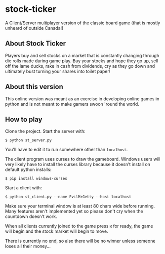 # stock-ticker
A Client/Server multiplayer version of the classic board game (that is mostly unheard of outside Canada!)

## About Stock Ticker
Players buy and sell stocks on a market that is constantly changing through die rolls made during game play. 
Buy your stocks and hope they go up, sell off the lame ducks, rake in cash from dividends, cry as they go down and ultimately
bust turning your shares into toilet paper!

## About this version
This online version was meant as an exercise in developing online games in python and is not meant to make
gamers swoon 'round the world.

## How to play
Clone the project.  Start the server with:

    $ python st_server.py
    
You'll have to edit it to run somewhere other than `localhost`.

The client program uses curses to draw the gameboard. Windows users will very likely
have to install the curses library because it doesn't install on default python installs:

    $ pip install windows-curses

Start a client with:

    $ python st_client.py --name EvilMrGetty --host localhost

Make sure your terminal window is
at least 80 chars wide before running.  Many features aren't implemented yet so please don't 
cry when the countdown doesn't work.

When all clients currently joined to the game press `R` for ready, the game will begin 
and the stock market will begin to move.

There is currently no end, so also there will be no winner unless someone loses all their money...
